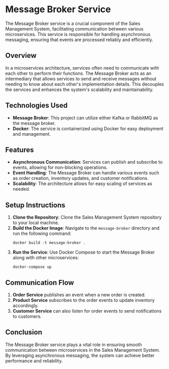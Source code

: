 # Message Broker Service

The Message Broker service is a crucial component of the Sales Management System, facilitating communication between various microservices. This service is responsible for handling asynchronous messaging, ensuring that events are processed reliably and efficiently.

## Overview

In a microservices architecture, services often need to communicate with each other to perform their functions. The Message Broker acts as an intermediary that allows services to send and receive messages without needing to know about each other's implementation details. This decouples the services and enhances the system's scalability and maintainability.

## Technologies Used

- **Message Broker**: This project can utilize either Kafka or RabbitMQ as the message broker.
- **Docker**: The service is containerized using Docker for easy deployment and management.

## Features

- **Asynchronous Communication**: Services can publish and subscribe to events, allowing for non-blocking operations.
- **Event Handling**: The Message Broker can handle various events such as order creation, inventory updates, and customer notifications.
- **Scalability**: The architecture allows for easy scaling of services as needed.

## Setup Instructions

1. **Clone the Repository**: Clone the Sales Management System repository to your local machine.
2. **Build the Docker Image**: Navigate to the `message-broker` directory and run the following command:
   ```
   docker build -t message-broker .
   ```
3. **Run the Service**: Use Docker Compose to start the Message Broker along with other microservices:
   ```
   docker-compose up
   ```

## Communication Flow

1. **Order Service** publishes an event when a new order is created.
2. **Product Service** subscribes to the order events to update inventory accordingly.
3. **Customer Service** can also listen for order events to send notifications to customers.

## Conclusion

The Message Broker service plays a vital role in ensuring smooth communication between microservices in the Sales Management System. By leveraging asynchronous messaging, the system can achieve better performance and reliability.